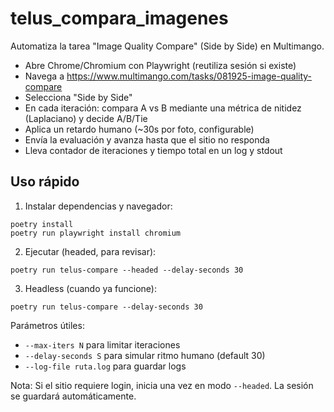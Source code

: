 # telus_compara_imagenes

Automatiza la tarea "Image Quality Compare" (Side by Side) en Multimango.

- Abre Chrome/Chromium con Playwright (reutiliza sesión si existe)
- Navega a https://www.multimango.com/tasks/081925-image-quality-compare
- Selecciona "Side by Side"
- En cada iteración: compara A vs B mediante una métrica de nitidez (Laplaciano) y decide A/B/Tie
- Aplica un retardo humano (~30s por foto, configurable)
- Envía la evaluación y avanza hasta que el sitio no responda
- Lleva contador de iteraciones y tiempo total en un log y stdout

## Uso rápido

1) Instalar dependencias y navegador:

```
poetry install
poetry run playwright install chromium
```

2) Ejecutar (headed, para revisar):

```
poetry run telus-compare --headed --delay-seconds 30
```

3) Headless (cuando ya funcione):

```
poetry run telus-compare --delay-seconds 30
```

Parámetros útiles:
- `--max-iters N` para limitar iteraciones
- `--delay-seconds S` para simular ritmo humano (default 30)
- `--log-file ruta.log` para guardar logs

Nota: Si el sitio requiere login, inicia una vez en modo `--headed`. La sesión se guardará automáticamente.